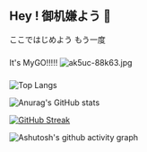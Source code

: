 ## Hey ! 御机嫌よう :wave:

ここではじめよう もう一度

###

It's MyGO!!!!!
![ak5uc-88k63.jpg](https://s2.loli.net/2024/09/15/zkdIYrVO2xvH8gp.jpg)

###

![Top Langs](https://github-readme-stats.vercel.app/api/top-langs/?username=zzyh1145&theme=dark)

![Anurag's GitHub stats](https://github-readme-stats.vercel.app/api?username=zzyh1145&show_icons=true&theme=dark&icon_color=FFFFFF) 

[![GitHub Streak](https://streak-stats.demolab.com?user=zzyh1145&theme=dark&hide_current_streak=true)](https://git.io/streak-stats)

![Ashutosh's github activity graph](https://github-readme-activity-graph.vercel.app/graph?username=zzyh1145&theme=high-contrast)

